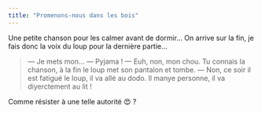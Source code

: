 ```yaml
---
title: "Promenons-nous dans les bois"
---
```


Une petite chanson pour les calmer avant de dormir… On arrive sur la fin, je fais donc la voix du loup pour la dernière partie…

<!-- more -->

> — Je mets mon…
> — Pyjama !
> — Euh, non, mon chou. Tu connais la chanson, à la fin le loup met son pantalon et tombe.
> — Non, ce soir il est fatigué le loup, il va allé au dodo. Il manye personne, il va diyerctement au lit !

Comme résister à une telle autorité :heart_eyes: ?
